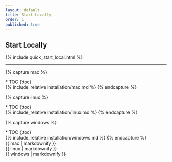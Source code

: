 ```yaml
---
layout: default
title: Start Locally
order: 1
published: true
---
```


## Start Locally

<div class="container-fluid quick-start-module quick-starts">
  <div class="row">
    <div class="col-md-12">
      {% include quick_start_local.html %}
    </div>
  </div>
</div>

---

{% capture mac %}
<div class="inline_toc" markdown="1">
* TOC
{:toc}
</div>
{% include_relative installation/mac.md %}
{% endcapture %}

{% capture linux %}
<div class="inline_toc" markdown="1">
* TOC
{:toc}
</div>
{% include_relative installation/linux.md %}
{% endcapture %}

{% capture windows %}
<div class="inline_toc" markdown="1">
* TOC
{:toc}
</div>
{% include_relative installation/windows.md %}
{% endcapture %}


<div id="installation">
  <div class="os macos">{{ mac | markdownify }}</div>
  <div class="os linux selected">{{ linux | markdownify }}</div>
  <div class="os windows">{{ windows | markdownify }}</div>
</div>
